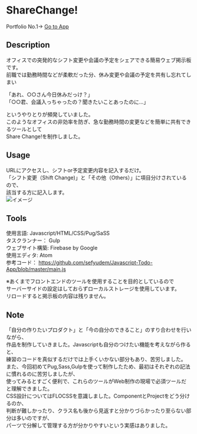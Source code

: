 # ShareChange!
Portfolio No.1→ [Go to App](https://sharechange-7bb88.web.app)

## Description
オフィスでの突発的なシフト変更や会議の予定をシェアできる簡易ウェブ掲示板です。  
前職では勤務時間などが柔軟だった分、休み変更や会議の予定を共有し忘れてしまい  

「あれ、○○さん今日休みだっけ？」  
「○○君、会議入っちゃったの？聞きたいことあったのに…」  

というやりとりが頻発していました。  
このようなオフィスの非効率を防ぎ、急な勤務時間の変更などを簡単に共有できるツールとして  
Share Change!を制作しました。  

## Usage
URLにアクセスし、シフトor予定変更内容を記入するだけ。  
「シフト変更（Shift Change)」と「その他（Others）」に項目分けされているので、  
該当する方に記入します。  
![イメージ](https://user-images.githubusercontent.com/65016438/99898080-216db100-2ce2-11eb-9314-4440b5f5295b.GIF)

## Tools
使用言語: Javascript/HTML/CSS/Pug/SaSS  
タスクランナー： Gulp  
ウェブサイト構築: Firebase by Google  
使用エディタ: Atom  
参考コード： https://github.com/sefyudem/Javascript-Todo-App/blob/master/main.js  

※あくまでフロントエンドのツールを使用することを目的としているので  
サーバーサイドの設定はしておらずローカルストレージを使用しています。  
リロードすると掲示板の内容は残りません。

## Note
「自分の作りたいプロダクト」と「今の自分のできること」のすり合わせを行いながら、<br>
作品を制作していきました。Javascriptも自分のつけたい機能を考えながら作ると、<br>
練習のコードを真似するだけでは上手くいかない部分もあり、苦労しました。<br>
また、今回初めてPug,Sass,Gulpを使って制作したため、最初はそれぞれの記法に慣れるのに苦労しましたが、<br>
使ってみるとすごく便利で、これらのツールがWeb制作の現場で必須ツールだと理解できました。<br>
CSS設計についてはFLOCSSを意識しました。ComponentとProjectをどう分けるのか、<br>
判断が難しかったり、クラス名も後から見返すと分かりづらかったり至らない部分は多いのですが、<br>
パーツで分解して管理する方が分かりやすいという実感はありました。<br>
